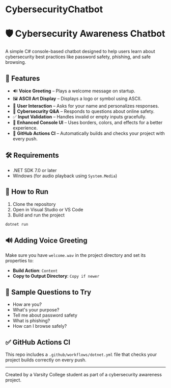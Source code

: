 # CybersecurityChatbot
# 🛡️ Cybersecurity Awareness Chatbot

A simple C# console-based chatbot designed to help users learn about cybersecurity best practices like password safety, phishing, and safe browsing.

## 🎯 Features

- 🔊 **Voice Greeting** – Plays a welcome message on startup.
- 🖼️ **ASCII Art Display** – Displays a logo or symbol using ASCII.
- 💬 **User Interaction** – Asks for your name and personalizes responses.
- 🔐 **Cybersecurity Q&A** – Responds to questions about online safety.
- ✅ **Input Validation** – Handles invalid or empty inputs gracefully.
- 🎨 **Enhanced Console UI** – Uses borders, colors, and effects for a better experience.
- 🔄 **GitHub Actions CI** – Automatically builds and checks your project with every push.

## 🛠️ Requirements

- .NET SDK 7.0 or later
- Windows (for audio playback using `System.Media`)

## 🚀 How to Run

1. Clone the repository
2. Open in Visual Studio or VS Code
3. Build and run the project

```
dotnet run
```

## 🔊 Adding Voice Greeting

Make sure you have `welcome.wav` in the project directory and set its properties to:
- **Build Action**: `Content`
- **Copy to Output Directory**: `Copy if newer`

## 🤖 Sample Questions to Try

- How are you?
- What's your purpose?
- Tell me about password safety
- What is phishing?
- How can I browse safely?

## ✅ GitHub Actions CI

This repo includes a `.github/workflows/dotnet.yml` file that checks your project builds correctly on every push.

---

Created by a Varsity College student as part of a cybersecurity awareness project.

